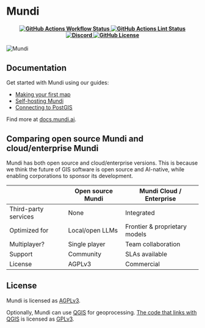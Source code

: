 # Mundi

<h4 align="center">
  <a href="https://github.com/BuntingLabs/mundi.ai/actions/workflows/cicd.yml">
    <img src="https://img.shields.io/github/actions/workflow/status/BuntingLabs/mundi.ai/cicd.yml?label=CI" alt="GitHub Actions Workflow Status" />
  </a>
  <a href="https://github.com/BuntingLabs/mundi.ai/actions/workflows/lint.yml">
    <img src="https://img.shields.io/github/actions/workflow/status/BuntingLabs/mundi.ai/lint.yml?label=lint" alt="GitHub Actions Lint Status" />
  </a>
  <a href="https://discord.gg/V63VbgH8dT">
    <img src="https://dcbadge.limes.pink/api/server/V63VbgH8dT?style=plastic" alt="Discord" />
  </a>
  <a href="https://github.com/BuntingLabs/mundi.ai/blob/main/LICENSE">
    <img src="https://img.shields.io/github/license/BuntingLabs/mundi.ai" alt="GitHub License" />
  </a>
</h4>

![Mundi](./docs/src/assets/social.png)

## Documentation

Get started with Mundi using our guides:

- [Making your first map](https://docs.mundi.ai/getting-started/making-your-first-map/)
- [Self-hosting Mundi](https://docs.mundi.ai/guides/self-hosting-mundi/)
- [Connecting to PostGIS](https://docs.mundi.ai/guides/connecting-to-postgis/)

Find more at [docs.mundi.ai](https://docs.mundi.ai).

## Comparing open source Mundi and cloud/enterprise Mundi

Mundi has both open source and cloud/enterprise versions. This is because we think the future
of GIS software is open source and AI-native, while enabling corporations to sponsor its development.

|                        | Open source Mundi        | Mundi Cloud / Enterprise         |
|------------------------|--------------------------|----------------------------------|
| Third-party services   | None                     | Integrated                       |
| Optimized for          | Local/open LLMs          | Frontier & proprietary models    |
| Multiplayer?           | Single player            | Team collaboration               |
| Support                | Community                | SLAs available                   |
| License                | AGPLv3                   | Commercial                       |

## License

Mundi is licensed as [AGPLv3](./LICENSE).

Optionally, Mundi can use [QGIS](https://qgis.org/) for geoprocessing.
[The code that links with QGIS](./qgis-processing) is licensed
as [GPLv3](./qgis-processing/LICENSE).

